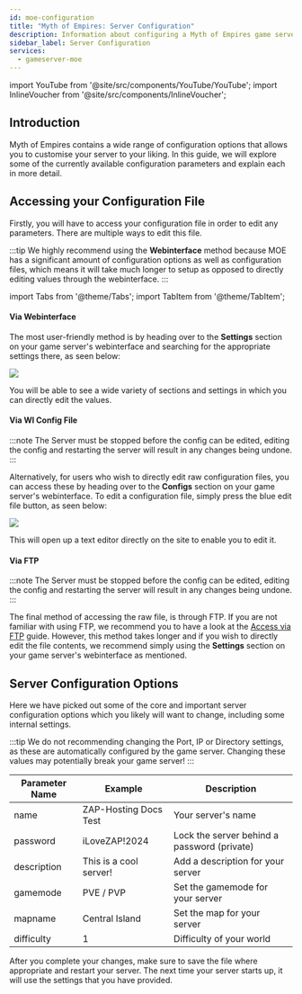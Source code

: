 ```yaml
---
id: moe-configuration
title: "Myth of Empires: Server Configuration"
description: Information about configuring a Myth of Empires game server from ZAP-Hosting - ZAP-Hosting.com documentation
sidebar_label: Server Configuration
services:
  - gameserver-moe
---
```


import YouTube from '@site/src/components/YouTube/YouTube';
import InlineVoucher from '@site/src/components/InlineVoucher';

## Introduction
Myth of Empires contains a wide range of configuration options that allows you to customise your server to your liking. In this guide, we will explore some of the currently available configuration parameters and explain each in more detail.

<YouTube videoId="a-tZnWIpOSg" imageSrc="https://screensaver01.zap-hosting.com/index.php/s/GozxMwycZ43y4sm/preview" title="Setup Myth Of Empires server in just a MINUTE!" description="Feel like you understand better when you see things in action? We’ve got you! Dive into our video that breaks it all down for you. Whether you're in a rush or just prefer to soak up information in the most engaging way possible!"/>

<InlineVoucher />

## Accessing your Configuration File

Firstly, you will have to access your configuration file in order to edit any parameters. There are multiple ways to edit this file.

:::tip
We highly recommend using the **Webinterface** method because MOE has a significant amount of configuration options as well as configuration files, which means it will take much longer to setup as opposed to directly editing values through the webinterface.
:::

import Tabs from '@theme/Tabs';
import TabItem from '@theme/TabItem';

<Tabs>
<TabItem value="settings" label="Via Webinterface" default>

#### Via Webinterface

The most user-friendly method is by heading over to the **Settings** section on your game server's webinterface and searching for the appropriate settings there, as seen below:

![](https://screensaver01.zap-hosting.com/index.php/s/QDPzFgWRrfB49HB/preview)

You will be able to see a wide variety of sections and settings in which you can directly edit the values.

</TabItem>

<TabItem value="configs" label="Via WI Config file">

#### Via WI Config File

:::note
The Server must be stopped before the config can be edited, editing the config and restarting the server will result in any changes being undone.
:::

Alternatively, for users who wish to directly edit raw configuration files, you can access these by heading over to the **Configs** section on your game server's webinterface. To edit a configuration file, simply press the blue edit file button, as seen below:

![](https://screensaver01.zap-hosting.com/index.php/s/ke6TF9RooBGqawW/preview)

This will open up a text editor directly on the site to enable you to edit it.

</TabItem>

<TabItem value="ftp" label="Via FTP">

#### Via FTP

:::note
The Server must be stopped before the config can be edited, editing the config and restarting the server will result in any changes being undone.
:::

The final method of accessing the raw file, is through FTP. If you are not familiar with using FTP, we recommend you to have a look at the [Access via FTP](gameserver-ftpaccess.md) guide. However, this method takes longer and if you wish to directly edit the file contents, we recommend simply using the **Settings** section on your game server's webinterface as mentioned.

</TabItem>
</Tabs>

## Server Configuration Options

Here we have picked out some of the core and important server configuration options which you likely will want to change, including some internal settings.

:::tip
We do not recommending changing the Port, IP or Directory settings, as these are automatically configured by the game server. Changing these values may potentially break your game server!
:::

| Parameter Name | Example                                 | Description                                                 |
| -------------- | --------------------------------------- | ----------------------------------------------------------- | 
| name           | ZAP-Hosting Docs Test                   | Your server's name                                          |
| password       | iLoveZAP!2024                           | Lock the server behind a password (private)                 |
| description    | This is a cool server!                  | Add a description for your server                           |
| gamemode       | PVE / PVP                               | Set the gamemode for your server                            |
| mapname        | Central Island                          | Set the map for your server                                 |
| difficulty     | 1                                       | Difficulty of your world                                    |

After you complete your changes, make sure to save the file where appropriate and restart your server. The next time your server starts up, it will use the settings that you have provided.
